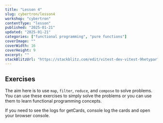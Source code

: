 ```yaml
---
title: "Lesson 4"
slug: cybertron/lesson4
workshop: "cybertron"
contentType: "lesson"
published: "2025-01-21"
updated: "2025-01-21"
categories: ["functional programming", "pure functions"]
coverImage: ""
coverWidth: 16
coverHeight: 9
excerpt: ""
stackBlitzUrl: "https://stackblitz.com/edit/vitest-dev-vitest-9hetypar?embed=1&file=src%2Flevel4.ts&hideExplorer=1&hideNavigation=1&view=editor"
---
```


## Exercises

The aim here is to use `map`, `filter`, `reduce`, and `compose` to solve problems. You can use these exercises to simply solve the problems or you can use them to learn functional programming concepts.

If you need to see the logs for getCards, console log the cards and open your browser console.



